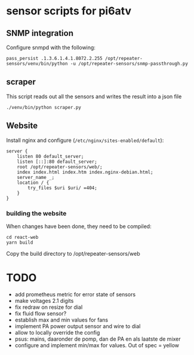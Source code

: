 # sensor scripts for pi6atv

## SNMP integration
Configure snmpd with the following:

    pass_persist .1.3.6.1.4.1.8072.2.255 /opt/repeater-sensors/venv/bin/python -u /opt/repeater-sensors/snmp-passthrough.py
    
## scraper
This script reads out all the sensors and writes the result into a json file

    ./venv/bin/python scraper.py
    
## Website
Install nginx and configure (`/etc/nginx/sites-enabled/default`):

    server {
    	listen 80 default_server;
    	listen [::]:80 default_server;
    	root /opt/repeater-sensors/web/;
    	index index.html index.htm index.nginx-debian.html;
    	server_name _;
    	location / {
    		try_files $uri $uri/ =404;
    	}
    }

### building the website
When changes have been done, they need to be compiled:

    cd react-web
    yarn build
    
Copy the build directory to /opt/repeater-sensors/web

# TODO
* add prometheus metric for error state of sensors
* make voltages 2.1 digits
* fix redraw on resize for dial
* fix fluid flow sensor?
* establish max and min values for fans
* implement PA power output sensor and wire to dial
* allow to locally override the config
* psus:  mains, daaronder de pomp, dan de PA en als laatste de mixer
* configure and implement min/max for values. Out of spec = yellow
